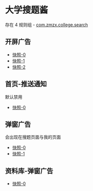 # 大学搜题酱

存在 4 规则组 - [com.zmzx.college.search](/src/apps/com.zmzx.college.search.ts)

## 开屏广告

- [快照-0](https://gkd-kit.songe.li/import/12867875)
- [快照-1](https://gkd-kit.songe.li/import/12867970)
- [快照-2](https://gkd-kit.songe.li/import/12881929)

## 首页-推送通知

默认禁用

- [快照-0](https://gkd-kit.songe.li/import/12867853)

## 弹窗广告

会出现在搜题页面与我的页面

- [快照-0](https://gkd-kit.songe.li/import/12867751)
- [快照-1](https://gkd-kit.songe.li/import/12894813)

## 资料库-弹窗广告

- [快照-0](https://gkd-kit.songe.li/import/12893408)
